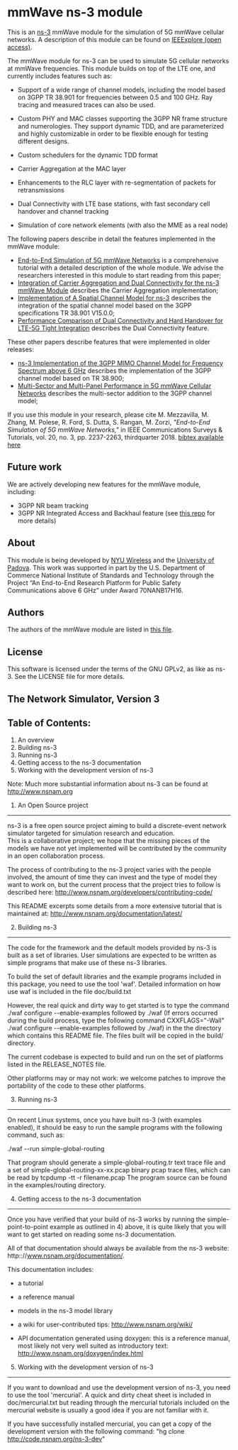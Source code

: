 # mmWave ns-3 module #

This is an [ns-3](https://www.nsnam.org "ns-3 Website") mmWave module for the simulation
of 5G mmWave cellular networks. A description of this module can be found on [IEEExplore (open access)](https://ieeexplore.ieee.org/document/8344116/ "mmwave paper").

The mmWave module for ns-3 can be used to simulate 5G cellular networks at mmWave frequencies. This module builds on top of the LTE one, and currently includes features such as:

* Support of a wide range of channel models, including the model based on 3GPP TR 38.901 for frequencies between 0.5 and 100 GHz. Ray tracing and measured traces can also be used.

* Custom PHY and MAC classes supporting the 3GPP NR frame structure and numerologies. They support dynamic TDD, and are parameterized and highly customizable in order to be flexible enough for testing different designs.

* Custom schedulers for the dynamic TDD format

* Carrier Aggregation at the MAC layer

* Enhancements to the RLC layer with re-segmentation of packets for retransmissions

* Dual Connectivity with LTE base stations, with fast secondary cell handover and channel tracking

* Simulation of core network elements (with also the MME as a real node)

The following papers describe in detail the features implemented in the mmWave
module:
- [End-to-End Simulation of 5G mmWave Networks](https://ieeexplore.ieee.org/document/8344116/ "comst paper") is a comprehensive tutorial with a detailed description of the whole module. We advise the researchers interested in this module to start reading from this paper;
- [Integration of Carrier Aggregation and Dual Connectivity for the ns-3 mmWave Module](https://arxiv.org/abs/1802.06706 "wns3 2018") describes the Carrier Aggregation implementation;
- [Implementation of A Spatial Channel Model for ns-3](https://arxiv.org/abs/2002.09341 "wns3 2020") describes the integration of the spatial channel model based on the 3GPP specifications TR 38.901 V15.0.0;
- [Performance Comparison of Dual Connectivity and Hard Handover for LTE-5G Tight Integration](https://arxiv.org/abs/1607.05425 "simutools paper") describes the Dual Connectivity feature.

These other papers describe features that were implemented in older releases: 
- [ns-3 Implementation of the 3GPP MIMO Channel Model for Frequency Spectrum above 6 GHz](https://dl.acm.org/citation.cfm?id=3067678 "wns3 2017") describes the implementation of the 3GPP channel model based on TR 38.900;
- [Multi-Sector and Multi-Panel Performance in 5G mmWave Cellular Networks](https://arxiv.org/abs/1808.04905 "globecom2018") describes the multi-sector addition to the 3GPP channel model;

If you use this module in your research, please cite
M. Mezzavilla, M. Zhang, M. Polese, R. Ford, S. Dutta, S. Rangan, M. Zorzi, _"End-to-End Simulation of 5G mmWave Networks,"_ in IEEE Communications Surveys & Tutorials, vol. 20, no. 3, pp. 2237-2263, thirdquarter 2018. [bibtex available here](https://ieeexplore.ieee.org/document/8344116/)

## Future work
We are actively developing new features for the mmWave module, including:
- 3GPP NR beam tracking
- 3GPP NR Integrated Access and Backhaul feature (see [this repo](https://github.com/signetlabdei/ns3-mmwave-iab) for more details)

## About
This module is being developed by [NYU Wireless](http://wireless.engineering.nyu.edu/) and the [University of Padova](http://mmwave.dei.unipd.it/).
This  work  was  supported  in  part by  the  U.S.  Department  of  Commerce  National  Institute  of  Standards  and Technology through the Project “An End-to-End Research Platform for Public Safety  Communications  above  6  GHz”  under  Award  70NANB17H16.



<!-- The new-handover branch offers integration between LTE and mmWave and dual connectivity features.
 -->

## Authors ##

The authors of the mmWave module are listed in [this file](https://github.com/nyuwireless-unipd/ns3-mmwave/blob/new-handover/src/mmwave/AUTHORS).

## License ##

This software is licensed under the terms of the GNU GPLv2, as like as ns-3. See the LICENSE file for more details.


## The Network Simulator, Version 3 ##

Table of Contents:
------------------

1) An overview
2) Building ns-3
3) Running ns-3
4) Getting access to the ns-3 documentation
5) Working with the development version of ns-3

Note:  Much more substantial information about ns-3 can be found at
http://www.nsnam.org

1) An Open Source project
-------------------------

ns-3 is a free open source project aiming to build a discrete-event
network simulator targeted for simulation research and education.   
This is a collaborative project; we hope that
the missing pieces of the models we have not yet implemented
will be contributed by the community in an open collaboration
process.

The process of contributing to the ns-3 project varies with
the people involved, the amount of time they can invest
and the type of model they want to work on, but the current
process that the project tries to follow is described here:
http://www.nsnam.org/developers/contributing-code/

This README excerpts some details from a more extensive
tutorial that is maintained at:
http://www.nsnam.org/documentation/latest/

2) Building ns-3
----------------

The code for the framework and the default models provided
by ns-3 is built as a set of libraries. User simulations
are expected to be written as simple programs that make
use of these ns-3 libraries.

To build the set of default libraries and the example
programs included in this package, you need to use the
tool 'waf'. Detailed information on how use waf is 
included in the file doc/build.txt

However, the real quick and dirty way to get started is to
type the command
  ./waf configure --enable-examples
followed by
  ./waf 
(If errors occurred during the build process, type the following command
  CXXFLAGS="-Wall" ./waf  configure --enable-examples
followed by
  ./waf)
in the the directory which contains
this README file. The files built will be copied in the
build/ directory.

The current codebase is expected to build and run on the
set of platforms listed in the RELEASE_NOTES file.

Other platforms may or may not work: we welcome patches to 
improve the portability of the code to these other platforms. 

3) Running ns-3
---------------

On recent Linux systems, once you have built ns-3 (with examples
enabled), it should be easy to run the sample programs with the
following command, such as:

  ./waf --run simple-global-routing

That program should generate a simple-global-routing.tr text 
trace file and a set of simple-global-routing-xx-xx.pcap binary
pcap trace files, which can be read by tcpdump -tt -r filename.pcap
The program source can be found in the examples/routing directory.

4) Getting access to the ns-3 documentation
-------------------------------------------

Once you have verified that your build of ns-3 works by running
the simple-point-to-point example as outlined in 4) above, it is
quite likely that you will want to get started on reading
some ns-3 documentation. 

All of that documentation should always be available from
the ns-3 website: http:://www.nsnam.org/documentation/.

This documentation includes:

  - a tutorial
 
  - a reference manual

  - models in the ns-3 model library

  - a wiki for user-contributed tips: http://www.nsnam.org/wiki/

  - API documentation generated using doxygen: this is
    a reference manual, most likely not very well suited 
    as introductory text:
    http://www.nsnam.org/doxygen/index.html

5) Working with the development version of ns-3
-----------------------------------------------

If you want to download and use the development version 
of ns-3, you need to use the tool 'mercurial'. A quick and
dirty cheat sheet is included in doc/mercurial.txt but
reading through the mercurial tutorials included on the
mercurial website is usually a good idea if you are not
familiar with it.

If you have successfully installed mercurial, you can get
a copy of the development version with the following command:
"hg clone http://code.nsnam.org/ns-3-dev"
